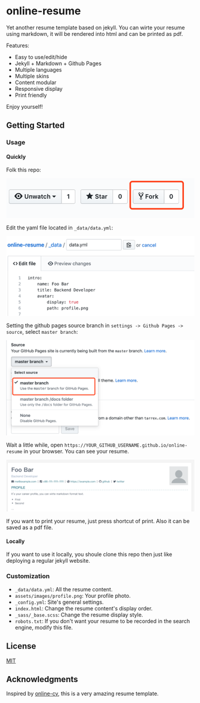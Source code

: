 # online-resume

Yet another resume template based on jekyll. You can wirte your resume using markdown, it will be rendered into html and can be printed as pdf.

Features:

+ Easy to use/edit/hide
+ Jekyll + Markdown + Github Pages
+ Multiple languages
+ Multiple skins
+ Content modular
+ Responsive display
+ Print friendly

Enjoy yourself!

## Getting Started

### Usage

#### Quickly

Folk this repo:

![](./assets/images/folk.png "folk this repo")

Edit the yaml file located in `_data/data.yml`:

![](./assets/images/edit.png "edit the yaml file")

Setting the github pages source branch in `settings -> Github Pages -> source`, select `master branch`:

![](./assets/images/source.png "select github pages source branch")

Wait a little while, open `https://YOUR_GITHUB_USERNAME.github.io/online-resume` in your browser. You can see your resume.

![](./assets/images/resume.png "resume")

If you want to print your resume, just press shortcut of print. Also it can be saved as a pdf file.

#### Locally

If you want to use it locally, you shoule clone this repo then just like deploying a regular jekyll website.

### Customization

+ `_data/data.yml`: All the resume content.
+ `assets/images/profile.png`: Your profile photo.
+ `_config.yml`: Site's general settings.
+ `index.html`: Change the resume content's display order.
+ `_sass/_base.scss`: Change the resume display style.
+ `robots.txt`: If you don't want your resume to be recorded in the search engine, modify this file.

## License

[MIT](https://choosealicense.com/licenses/mit/)

## Acknowledgments

Inspired by [online-cv](https://github.com/sharu725/online-cv), this is a very amazing resume template.
